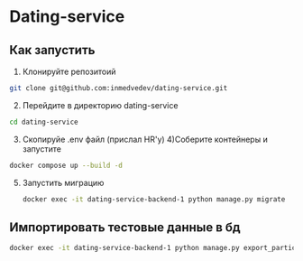 # Dating-service

## Как запустить 

1) Клонируйте репозитоий 
```bash
git clone git@github.com:inmedvedev/dating-service.git
```
2) Перейдите в директорию dating-service
```bash
cd dating-service
```
3) Скопируйе .env файл (прислал HR'у)
4)Соберите контейнеры и запустите
```bash
docker compose up --build -d
```
5) Запустить миграцию
   ```bash
   docker exec -it dating-service-backend-1 python manage.py migrate
   ```

## Импортировать тестовые данные в бд 

```bash
docker exec -it dating-service-backend-1 python manage.py export_participants -p participants.jsonl
```

